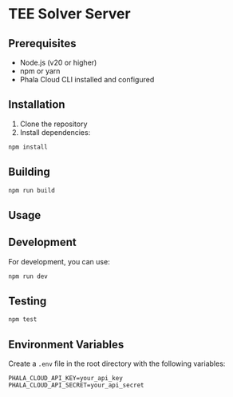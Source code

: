 # TEE Solver Server

## Prerequisites

- Node.js (v20 or higher)
- npm or yarn
- Phala Cloud CLI installed and configured

## Installation

1. Clone the repository
2. Install dependencies:

```bash
npm install
```

## Building

```bash
npm run build
```

## Usage



## Development

For development, you can use:
```bash
npm run dev
```

## Testing

```bash
npm test
```

## Environment Variables

Create a `.env` file in the root directory with the following variables:
```
PHALA_CLOUD_API_KEY=your_api_key
PHALA_CLOUD_API_SECRET=your_api_secret
```
